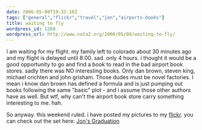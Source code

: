 ```yaml
---
date: 2006-05-08T19:32:18Z
tags: ["general","flickr","travel","jon","airports-books"]
title: waiting to fly
wordpress_id: 1260
wordpress_url: http://www.nata2.org/2006/05/08/waiting-to-fly/
---
```


I am waiting for my flight. my family left to colorado about 30 minutes ago and my flight is delayed until 8:00. sad. only 4 hours. i thought it would be a good opportunity to go and find a book to read in the bad airport book stores. sadly there was NO interesting books. Only dan brown, steven king, michael crichten and john grisham. Those dudes must be novel factories. I mean i know dan brown has defined a formula and is just pumping out books following the same "basic" plot - and i assume those other authors have as well. But wtf, why can't the airport book store carry something interesting to me. hah.

So anyway. this weekend ruled. i have posted my pictures to my <a href="http://flickr.com/photos/natatwo/">flickr</a>. you can check out the set here: <a href="http://flickr.com/photos/natatwo/sets/72057594129393809/">Jon's Graduation</a>
